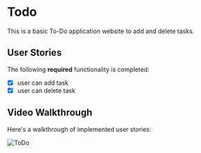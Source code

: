 # Todo

This is a basic To-Do application website to add and delete tasks.

## User Stories

The following **required** functionality is completed:

- [x] user can add task
- [x] user can delete task

## Video Walkthrough

Here's a walkthrough of implemented user stories:

![ToDo](https://github.com/user-attachments/assets/7e08cd12-8fee-4c80-9796-f20d6271d298)
